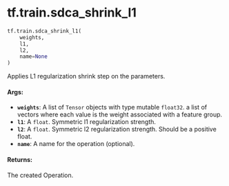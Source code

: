 <div itemscope itemtype="http://developers.google.com/ReferenceObject">
<meta itemprop="name" content="tf.train.sdca_shrink_l1" />
<meta itemprop="path" content="Stable" />
</div>

# tf.train.sdca_shrink_l1

``` python
tf.train.sdca_shrink_l1(
    weights,
    l1,
    l2,
    name=None
)
```

Applies L1 regularization shrink step on the parameters.

#### Args:

* <b>`weights`</b>: A list of `Tensor` objects with type mutable `float32`.
    a list of vectors where each value is the weight associated with a
    feature group.
* <b>`l1`</b>: A `float`. Symmetric l1 regularization strength.
* <b>`l2`</b>: A `float`.
    Symmetric l2 regularization strength. Should be a positive float.
* <b>`name`</b>: A name for the operation (optional).


#### Returns:

The created Operation.